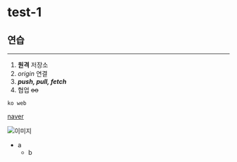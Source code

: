 # test-1
## 연습
---
1. **원격** 저장소
2. *origin* 연결
3. ***push, pull, fetch***
4. 협업 ~~oo~~

`ko web`

[naver](https://google.com, "네이버")

![이미지](http://kyrieko.dothome.co.kr/images/first.jpg)



- a
  - b
